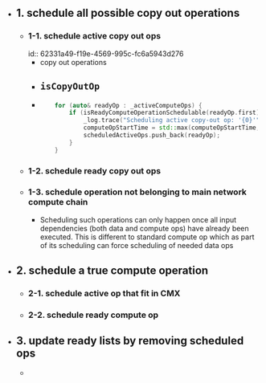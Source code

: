- ## 1. schedule all possible copy out operations
	- ### 1-1. schedule active copy out ops
	  id:: 62331a49-f19e-4569-995c-fc6a5943d276
		- copy out operations
		- `isCopyOutOp`
			-
		- ```c++
		      for (auto& readyOp : _activeComputeOps) {
		          if (isReadyComputeOperationSchedulable(readyOp.first) && isCopyOutOp(readyOp.first)) {
		              _log.trace("Scheduling active copy-out op: '{0}'", readyOp.first);
		              computeOpStartTime = std::max(computeOpStartTime, scheduleComputeOp(readyOp.first));
		              scheduledActiveOps.push_back(readyOp);
		          }
		      }
		  ```
	- ### 1-2. schedule ready copy out ops
	- ### 1-3. schedule operation not belonging to main network compute chain
		- Scheduling such operations can only happen once all input dependencies (both data and compute ops) have already been executed. This is different to standard compute op which as part of its scheduling can force scheduling of needed data ops
- ## 2. schedule a true compute operation
	- ### 2-1. schedule active op that fit in CMX
	- ### 2-2. schedule ready compute op
- ## 3. update ready lists by removing scheduled ops
	-
